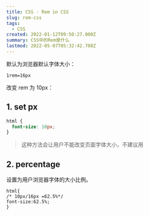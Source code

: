 ```yaml
---
title: CSS · Rem in CSS
slug: rem-css
tags:
  - CSS
created: 2022-01-12T09:50:27.000Z
summary: CSS中的Rem是什么
lastmod: 2022-05-07T05:32:42.708Z
---
```


默认为浏览器默认字体大小：

```
1rem=16px
```

改变 rem 为 10px：

## 1. set px

```css
html {
  font-size: 10px;
}
```

> 这种方法会让用户不能改变页面字体大小，不建议用

## 2. percentage

设置为用户浏览器字体的大小比例。

```
html{
/* 10px/16px =62.5%*/
font-size:62.5%;
}
```
